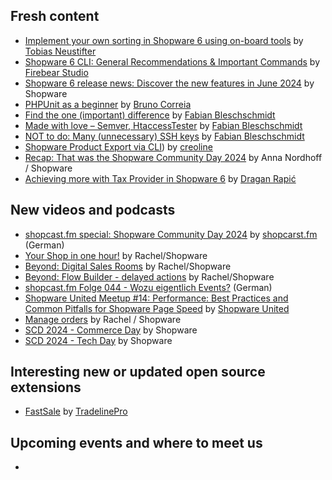 ## Fresh content

* [Implement your own sorting in Shopware 6 using on-board tools](https://neustifter-design.translate.goog/eigene-sortierung-in-shopware-6-mit-bordmitteln/?_x_tr_sl=de&_x_tr_tl=en&_x_tr_hl=en&_x_tr_pto=wapp) by [Tobias Neustifter](https://neustifter.design)
* [Shopware 6 CLI: General Recommendations & Important Commands](https://firebearstudio.com/blog/shopware-cli-general-recommendations-important-commands.html) by [Firebear Studio](https://firebearstudio.com)
* [Shopware 6 release news: Discover the new features in June 2024](https://www.shopware.com/en/news/shopware-6-release-news-june-2024/) by Shopware
* [PHPUnit as a beginner](https://winkelwagen.de/2024/06/11/phpunit-as-a-beginner/) by [Bruno Correia](https://winkelwagen.de/author/brunowinkelwagen/)
* [Find the one (important) difference](https://winkelwagen.de/2024/06/13/find-the-one-important-difference/) by [Fabian Bleschschmidt](https://winkelwagen.de/author/fabianblechschmidt/)
* [Made with love – Semver, HtaccessTester](https://winkelwagen.de/2024/06/20/made-with-love-semver-htaccesstester/) by [Fabian Bleschschmidt](https://winkelwagen.de/author/fabianblechschmidt/)
* [NOT to do: Many (unnecessary) SSH keys](https://winkelwagen.de/2024/06/18/not-to-do-many-unnecessary-ssh-keys/) by [Fabian Bleschschmidt](https://winkelwagen.de/author/fabianblechschmidt/)
* [Shopware Product Export via CLI](https://help.creoline.com/en/doc/shopware-product-export-via-cli-N65xpQ4DCV)) by [creoline](https://help.creoline.com/en)
* [Recap: That was the Shopware Community Day 2024](https://www.shopware.com/en/news/shopware-community-day-2024-recap/) by Anna Nordhoff / Shopware
* [Achieving more with Tax Provider in Shopware 6](https://levelup.gitconnected.com/achieving-more-with-tax-provider-in-shopware-6-3b8fabcaa768) by [Dragan Rapić](https://medium.com/@drapic88)

## New videos and podcasts

* [shopcast.fm special: Shopware Community Day 2024](https://www.youtube.com/watch?v=s_RpkgtuJGE) by [shopcarst.fm](https://www.youtube.com/@shopcastfm) (German)
* [Your Shop in one hour!](https://www.youtube.com/watch?v=5f-2nIoXTn8) by Rachel/Shopware
* [Beyond: Digital Sales Rooms](https://www.youtube.com/watch?v=E_UVg7XS0QI) by Rachel/Shopware
* [Beyond: Flow Builder - delayed actions](https://www.youtube.com/watch?v=YiQ9vtn6pbU) by Rachel/Shopware
* [shopcast.fm Folge 044 - Wozu eigentlich Events?](https://www.youtube.com/watch?v=Le4RtZyEe0M) (German)
* [Shopware United Meetup #14: Performance: Best Practices and Common Pitfalls for Shopware Page Speed](https://www.youtube.com/watch?v=hVFi3-5yVZg) by [Shopware United](https://www.youtube.com/@shopwareunited8647)
* [Manage orders](https://www.youtube.com/watch?v=DhmYdWGRdGw) by Rachel / Shopware
* [SCD 2024 - Commerce Day](https://www.youtube.com/playlist?list=PLIuVKoqh5xgJBV9UWF25kweNhlxyTdCFJ) by Shopware
* [SCD 2024 - Tech Day](https://www.youtube.com/playlist?list=PLIuVKoqh5xgI16vciL7SZa26pAKj794pp) by Shopware

## Interesting new or updated open source extensions

* [FastSale](https://github.com/tradelinepro/fast-sale) by [TradelinePro](https://github.com/tradelinepro)

## Upcoming events and where to meet us

* []()

